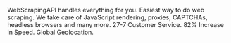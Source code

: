 WebScrapingAPI handles everything for you. Easiest way to do web scraping. We take care of JavaScript rendering, proxies, CAPTCHAs, headless browsers and many more. 27-7 Customer Service. 82% Increase in Speed. Global Geolocation.